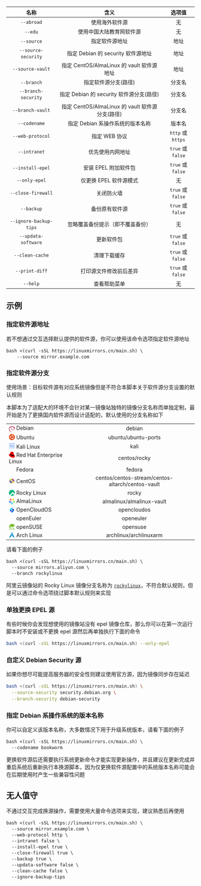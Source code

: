 | 名称 | 含义 | 选项值 |
| :-: | :-: | :-: |
| `--abroad` | 使用海外软件源 | 无 |
| `--edu` | 使用中国大陆教育网软件源 | 无 |
| `--source` | 指定软件源地址 | 地址 |
| `--source-security` | 指定 Debian 的 security 软件源地址 | 地址 |
| `--source-vault` | 指定 CentOS/AlmaLinux 的 vault 软件源地址 | 地址 |
| `--branch` | 指定软件源分支(路径) | 分支名 |
| `--branch-security` | 指定 Debian 的 security 软件源分支(路径) | 分支名 |
| `--branch-vault` | 指定 CentOS/AlmaLinux 的 vault 软件源分支(路径) | 分支名 |
| `--codename` | 指定 Debian 系操作系统的版本名称 | 版本名 |
| `--web-protocol` | 指定 WEB 协议 | `http` 或 `https` |
| `--intranet` | 优先使用内网地址 | `true` 或 `false` |
| `--install-epel` | 安装 EPEL 附加软件包 | `true` 或 `false` |
| `--only-epel` | 仅更换 EPEL 软件源模式 | 无 |
| `--close-firewall` | 关闭防火墙 | `true` 或 `false` |
| `--backup` | 备份原有软件源 | `true` 或 `false` |
| `--ignore-backup-tips` | 忽略覆盖备份提示（即不覆盖备份） | 无 |
| `--updata-software` | 更新软件包 | `true` 或 `false` |
| `--clean-cache` | 清理下载缓存 | `true` 或 `false` |
| `--print-diff` | 打印源文件修改前后差异 | `true` 或 `false` |
| `--help` | 查看帮助菜单 | 无 |

## 示例

### 指定软件源地址

若不想通过交互选择默认提供的软件源，你可以使用该命令选项指定软件源地址

``` { .bash .no-copy }
bash <(curl -sSL https://linuxmirrors.cn/main.sh) \
    --source mirror.example.com
```

### 指定软件源分支

使用场景：目标软件源有对应系统镜像但是不符合本脚本关于软件源分支设置的默认规则  

本脚本为了适配大的环境不会针对某一镜像站独特的镜像分支名称而单独定制，最开始是为了更换国内软件源而设计适配的，默认使用的分支名称如下

<table>
<tr>
    <td><a href="https://www.debian.org" target="_blank"><img src="/../assets/images/icon/debian.svg" width="16" height="16" style="vertical-align: -0.45em"/></a>&nbsp;Debian</td>
    <td align="center">debian</td>
</tr>
<tr>
    <td><a href="https://cn.ubuntu.com" target="_blank"><img src="/../assets/images/icon/ubuntu.svg" width="16" height="16" style="vertical-align: -0.15em"/></a>&nbsp;Ubuntu</td>
    <td align="center">ubuntu/ubuntu-ports</td>
</tr>
<tr>
    <td><a href="https://www.kali.org" target="_blank"><img src="/../assets/images/icon/kali-linux.svg" width="16" height="16"/></a>&nbsp;Kali Linux</td>
    <td align="center">kali</td>
</tr>
<tr>
    <td><a href="https://access.redhat.com/products/red-hat-enterprise-linux" target="_blank"><img src="/../assets/images/icon/redhat.svg" width="16" height="16" style="vertical-align: -0.15em"/></a>&nbsp;Red Hat Enterprise Linux</td>
    <td align="center">centos/rocky</td>
</tr>
<tr>
    <td><a href="https://fedoraproject.org/zh-Hans" target="_blank"><img src="/../assets/images/icon/fedora.ico" width="16" height="16" style="vertical-align: -0.15em"/></a>&nbsp;Fedora</td>
    <td align="center">fedora</td>
</tr>
<tr>
    <td><a href="https://www.centos.org" target="_blank"><img src="/../assets/images/icon/centos.svg" width="16" height="16" style="vertical-align: -0.15em"/></a>&nbsp;CentOS</td>
    <td align="center">centos/centos-stream/centos-altarch/centos-vault</td>
</tr>
<tr>
    <td><a href="https://rockylinux.org" target="_blank"><img src="/../assets/images/icon/rocky-linux.svg" width="16" height="16" style="vertical-align: -0.25em"/></a>&nbsp;Rocky Linux</td>
    <td align="center">rocky</td>
</tr>
<tr>
    <td><a href="https://almalinux.org/zh-hans" target="_blank"><img src="/assets/images/icon/almalinux.svg" width="16" height="16" style="vertical-align: -0.25em"/></a>&nbsp;AlmaLinux</td>
    <td align="center">almalinux/almalinux-vault</td>
</tr>
<tr>
    <td><a href="https://www.opencloudos.org" target="_blank"><img src="/assets/images/icon/opencloudos.png" width="16" height="16" style="vertical-align: -0.25em"/></a>&nbsp;OpenCloudOS</td>
    <td align="center">opencloudos</td>
</tr>
<tr>
    <td><a href="https://www.openeuler.org/zh" target="_blank"><img src="/../assets/images/icon/openeuler.ico" width="16" height="16" style="vertical-align: -0.25em"/></a>&nbsp;openEuler</td>
    <td align="center">openeuler</td>
</tr>
<tr>
    <td><a href="https://www.opensuse.org" target="_blank"><img src="/../assets/images/icon/opensuse.svg" width="16" height="16" style="vertical-align: -0.25em"/></a>&nbsp;openSUSE</td>
    <td align="center">opensuse</td>
</tr>
<tr>
    <td><a href="https://archlinux.org" target="_blank"><img src="/../assets/images/icon/arch-linux.ico" width="16" height="16" style="vertical-align: -0.15em"/></a>&nbsp;Arch Linux</td>
    <td align="center">archlinux/archlinuxarm</td>
</tr>
</table>

请看下面的例子

``` { .bash .no-copy title="使用阿里云的 Rocky Linux 软件源" }
bash <(curl -sSL https://linuxmirrors.cn/main.sh) \
  --source mirrors.aliyun.com \
  --branch rockylinux
```

阿里云镜像站的 Rocky Linux 镜像分支名称为 [`rockylinux`](https://mirrors.aliyun.com/rockylinux)，不符合默认规则，但是可以通过命令选项绕过脚本默认规则来实现

### 单独更换 EPEL 源

有些时候你会发现想使用的镜像站没有 epel 镜像仓库，那么你可以在第一次运行脚本时不安装或不更换 epel 源然后再单独执行下面的命令

``` bash
bash <(curl -sSL https://linuxmirrors.cn/main.sh) --only-epel
```

### 自定义 Debian Security 源

如果你想尽可能提高服务器的安全性则建议使用官方源，因为镜像同步存在延迟

``` bash
bash <(curl -sSL https://linuxmirrors.cn/main.sh) \
  --source-security security.debian.org \
  --branch-security debian-security
```

### 指定 Debian 系操作系统的版本名称

你可以自定义该版本名称，大多数情况下用于升级系统版本，请看下面的例子

``` { .bash .no-copy title="升级 Debian 至最新 12 版本 Bookworm" }
bash <(curl -sSL https://linuxmirrors.cn/main.sh) \
  --codename bookworm
```
更换软件源后还需要执行系统更新命令才能实现更新操作，并且建议在更新完成并重启系统后重新执行本换源脚本，因为仅更换软件源配置中的系统版本名称可能会在后期使用时产生一些兼容性问题

## 无人值守

不通过交互完成换源操作，需要使用大量命令选项来实现，建议熟悉后再使用

``` { .bash .no-copy title="参考命令" }
bash <(curl -sSL https://linuxmirrors.cn/main.sh) \
  --source mirror.example.com \
  --web-protocol http \
  --intranet false \
  --install-epel true \
  --close-firewall true \
  --backup true \
  --updata-software false \
  --clean-cache false \
  --ignore-backup-tips
```
